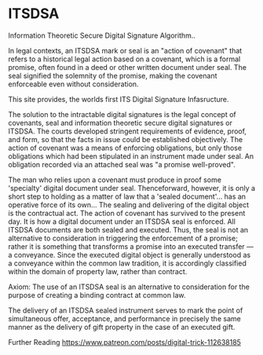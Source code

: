 # ITSDSA
Information Theoretic Secure Digital Signature Algorithm.. 

In legal contexts, an ITSDSA mark or seal is an "action of covenant" that refers to a historical legal action based on a covenant, which is a formal promise, often found in a deed or other written document under seal. The seal signified the solemnity of the promise, making the covenant enforceable even without consideration. 

This site provides, the worlds first ITS Digital Signature Infasructure.

The solution to the intractable digital signatures is the legal concept of covenants, seal and information theoretic secure digital signatures or ITSDSA.
The courts developed stringent requirements of evidence, proof, and form, so that the facts in issue could be established objectively. The action of covenant was a means of enforcing obligations, but only those obligations which had been stipulated in an instrument made under seal. An obligation recorded via an attached seal was "a promise well-proved".

The man who relies upon a covenant must produce in proof some 'specialty' digital document under seal. Thenceforward, however, it is only a short step to holding as a matter of law that a 'sealed document'... has an operative force of its own... The sealing and delivering of the digital object is the contractual act.
The action of covenant has survived to the present day. It is how a digital document under an ITSDSA seal is enforced. All ITSDSA documents are both sealed and executed. Thus, the seal is not an alternative to consideration in triggering the enforcement of a promise; rather it is something that transforms a promise into an executed transfer — a conveyance. Since the executed digital object is generally understood as a conveyance within the common  law tradition, it is accordingly classified within the domain of property law, rather than contract.

Axiom: The use of an ITSDSA seal is an alternative to consideration for the purpose of creating a binding contract at common law.

The delivery of an ITSDSA sealed instrument serves to mark the point of simultaneous offer, acceptance, and performance in precisely the same manner as the delivery of gift property in the case of an executed gift.

Further Reading
https://www.patreon.com/posts/digital-trick-112638185

